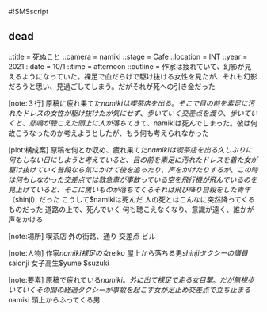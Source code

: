 #!SMSscript

## dead

::title = 死ぬこと
::camera = namiki
::stage = Cafe
::location = INT
::year = 2021
::date = 10/1
::time = afternoon
::outline = 作家は疲れていて、幻影が見えるようになっていた。裸足で血だらけで駆け抜ける女性を見たが、それも幻影だろうと思い、見過ごしてしまう。だがそれが死への引き金だった

[note:３行]
原稿に疲れ果てた$namikiは喫茶店を出る。そこで目の前を素足に汚れたドレスの女性が駆け抜けたが気にせず、歩いていく
交差点を渡り、歩いていくと、悲鳴が聴こえた
頭上に人が落ちてきて、$namikiは死んでしまった。彼は何故こうなったのか考えようとしたが、もう何も考えられなかった

[plot:構成案]
原稿を何とか収め、疲れ果てた$namikiは喫茶店を出る
久しぶりに何もしない日にしようと考えていると、目の前を素足に汚れたドレスを着た女が駆け抜けていく
普段なら気にかけて後を追ったり、声をかけたりするが、この時は何もしなかった
交差点では救急車が事故っている
空を飛行機が飛んでいるのを見上げていると、そこに黒いものが落ちてくる
それは飛び降り自殺をした青年（$shinji）だった
こうして$namikiは死んだ
人の死とはこんなに突然降ってくるものだった
道路の上で、死んでいく
何も聴こえなくなり、意識が遠く、誰かが声をかける

[note:場所]
喫茶店
外の街路、通り
交差点
ビル

[note:人物]
作家$namiki
裸足の女$reiko
屋上から落ちる男$shinji
タクシーの議員$saionji
女子高生$yume
$suzuki

[note:要素]
原稿で疲れている$namiki。外に出て
裸足で走る女目撃。だが無視
歩いていく
その間の経過
タクシーが事故を起こす
女が足止め
交差点で立ち止まる$namiki
頭上からふってくる男
